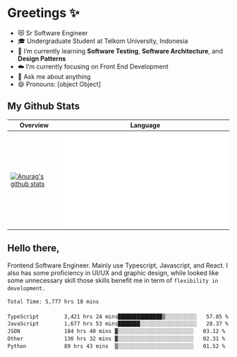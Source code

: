 # Greetings ✨
- 😻 Sr Software Engineer
- 🎓 Undergraduate Student at Telkom University, Indonesia
- 🌱 I’m currently learning **Software Testing**, **Software Architecture**, and **Design Patterns**
- ☁️ I’m currently focusing on Front End Development
- 💬 Ask me about anything
- 😄 Pronouns: [object Object]

## My Github Stats

| Overview | Language |
| --- | --- |
|[![Anurag's github stats](https://github-readme-stats.vercel.app/api?username=abui-am&count_private=true)](https://github.com/anuraghazra/github-readme-stats)|![Language](https://raw.githubusercontent.com/abui-am/stats/c6455f656dfce7acd3951e5ec5b25d72af0b2ee3/generated/languages.svg)|

## Hello there, 
Frontend Software Engineer. 
Mainly use Typescript, Javascript, and React. I also has some proficiency in UI/UX and graphic design, while looked like some unnecessary skill those skills benefit me in term of `flexibility in development.`


<!--START_SECTION:waka-->

```txt
Total Time: 5,777 hrs 18 mins

TypeScript        3,421 hrs 24 mins██████████████▒░░░░░░░░░░   57.85 %
JavaScript        1,677 hrs 53 mins███████░░░░░░░░░░░░░░░░░░   28.37 %
JSON              184 hrs 40 mins ▓░░░░░░░░░░░░░░░░░░░░░░░░   03.12 %
Other             136 hrs 32 mins ▓░░░░░░░░░░░░░░░░░░░░░░░░   02.31 %
Python            89 hrs 43 mins  ▒░░░░░░░░░░░░░░░░░░░░░░░░   01.52 %
```

<!--END_SECTION:waka-->
